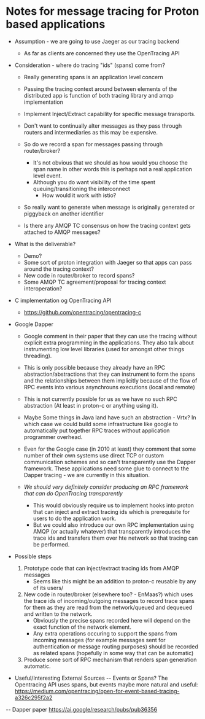 Notes for message tracing for Proton based applications
=======================================================

- Assumption - we are going to use Jaeger as our tracing backend
  - As far as clients are concerned they use the OpenTracing API

- Consideration - where do tracing "ids" (spans) come from?
  - Really generating spans is an application level concern
  - Passing the tracing context around between elements of the distributed app is function of both tracing library and amqp implementation
  - Implement Inject/Extract capability for specific message transports.
  - Don't want to continually alter messages as they pass through routers and intermediaries as this may be expensive.
  - So do we record a span for messages passing through router/broker?
    - It's not obvious that we should as how would you choose the span name in other words this is perhaps not a real application level event.
    - Although you do want visibility of the time spent queuing/transitioning the interconnect
      - How would it work with istio?

  - So really want to generate when message is originally generated or piggyback on another
   identifier
  - Is there any AMQP TC consensus on how the tracing context gets attached to AMQP messages?


- What is the deliverable?
  - Demo?
  - Some sort of proton integration with Jaeger so that apps can pass around the tracing context?
  - New code in router/broker to record spans?
  - Some AMQP TC agreement/proposal for tracing context interoperation?

- C implementation og OpenTracing API
  - https://github.com/opentracing/opentracing-c

- Google Dapper
  - Google comment in their paper that they can use the tracing without explicit extra programming in the applications. They also talk about instrumenting low level libraries (used for amongst other things threading).
  
  - This is only possible because they already have an RPC abstraction/abstractions that they can instrument to form the spans and the relationships between them implicitly because of the flow of RPC events into various asynchrouns executions (local and remote)

  - This is not currently possible for us as we have no such RPC abstraction (At least in proton-c or anything using it).

  - Maybe Some things in Java land have such an abstraction - Vrtx? In which case we could build some infrastructure like google to automatically put together RPC traces without application programmer overhead.

  - Even for the Google case (in 2010 at least) they comment that some number of their own systems use direct TCP or custom communication schemes and so can't transparently use the Dapper framework. These applications need some glue to connect to the Dapper tracing - we are currently in this situation.

  - *We should very definitely consider producing an RPC framework that can do OpenTracing transparently*
    - This would obviously require us to implement hooks into proton that can inject and extract tracing ids which is prerequisite for users to do the application work.
    - But we could also introduce our own RPC implementation using AMQP (or actually whatever) that transparently introduces the trace ids and transfers them over hte network so that tracing can be performed.

- Possible steps
  1. Prototype code that can inject/extract tracing ids from AMQP messages
     - Seems like this might be an addition to proton-c reusable by any of its users/
  2. New code in router/broker (elsewhere too? - EnMaas?) which uses the trace ids of incoming/outgoing messages to record trace spans for them as they are read from the network/queued and dequeued and written to the network.
     - Obviously the precise spans recorded here will depend on the exact function of the network element.
     - Any extra operations occuring to support the spans from incoming messages (for example messages sent for authentication or message routing purposes) should be recorded as related spans (hopefully in some way that can be automatic)
  3. Produce some sort of RPC mechanism that renders span generation automatic.

- Useful/Interesting External Sources
-- Events or Spans? The Opentracing API uses spans, but events maybe more natural and useful: https://medium.com/opentracing/open-for-event-based-tracing-a326c295f2a2

-- Dapper paper https://ai.google/research/pubs/pub36356